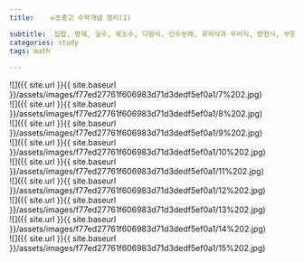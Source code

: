 ```yaml
---
title:    ➗초중고 수학개념 정리(1)

subtitle:  집합, 명제, 실수, 복소수, 다항식, 인수분해, 유리식과 무리식, 방정식, 부등식 ,함수
categories: study 
tags: math
 
---
```


  
  
![]({{ site.url }}{{ site.baseurl }}/assets/images/f77ed27761f606983d71d3dedf5ef0a1/7%202.jpg)  
![]({{ site.url }}{{ site.baseurl }}/assets/images/f77ed27761f606983d71d3dedf5ef0a1/8%202.jpg)  
![]({{ site.url }}{{ site.baseurl }}/assets/images/f77ed27761f606983d71d3dedf5ef0a1/9%202.jpg)  
![]({{ site.url }}{{ site.baseurl }}/assets/images/f77ed27761f606983d71d3dedf5ef0a1/10%202.jpg)  
![]({{ site.url }}{{ site.baseurl }}/assets/images/f77ed27761f606983d71d3dedf5ef0a1/11%202.jpg)  
![]({{ site.url }}{{ site.baseurl }}/assets/images/f77ed27761f606983d71d3dedf5ef0a1/12%202.jpg)  
![]({{ site.url }}{{ site.baseurl }}/assets/images/f77ed27761f606983d71d3dedf5ef0a1/13%202.jpg)  
![]({{ site.url }}{{ site.baseurl }}/assets/images/f77ed27761f606983d71d3dedf5ef0a1/14%202.jpg)  
![]({{ site.url }}{{ site.baseurl }}/assets/images/f77ed27761f606983d71d3dedf5ef0a1/15%202.jpg)  
